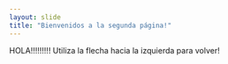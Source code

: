 ```yaml
---
layout: slide
title: "Bienvenidos a la segunda página!"
---
```

HOLA!!!!!!!!!
Utiliza la flecha hacia la izquierda para volver!

